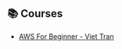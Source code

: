 ## 📚 Courses

- [AWS For Beginner - Viet Tran](https://www.youtube.com/playlist?list=PL4NoNM0L1m72HCTkOQUiIsHT8LRxdjeKJ)
